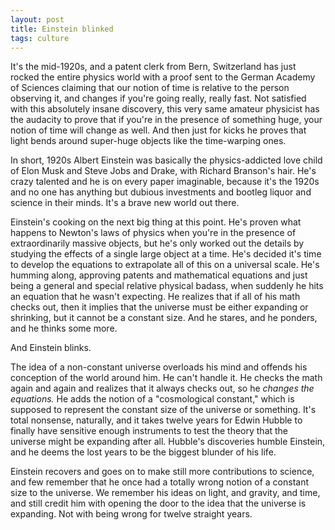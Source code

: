 ```yaml
---
layout: post
title: Einstein blinked
tags: culture
---
```


It's the mid-1920s, and a patent clerk from Bern, Switzerland has just rocked the entire physics world with a proof sent to the German Academy of Sciences claiming that our notion of time is relative to the person observing it, and changes if you're going really, really fast. Not satisfied with this absolutely insane discovery, this very same amateur physicist has the audacity to prove that if you're in the presence of something huge, your notion of time will change as well. And then just for kicks he proves that light bends around super-huge objects like the time-warping ones. 

In short, 1920s Albert Einstein was basically the physics-addicted love child of Elon Musk and Steve Jobs and Drake, with Richard Branson's hair. He's crazy talented and he is on every paper imaginable, because it's the 1920s and no one has anything but dubious investments and bootleg liquor and science in their minds. It's a brave new world out there.

Einstein's cooking on the next big thing at this point. He's proven what happens to Newton's laws of physics when you're in the presence of extraordinarily massive objects, but he's only worked out the details by studying the effects of a single large object at a time. He's decided it's time to develop the equations to extrapolate all of this on a universal scale. He's humming along, approving patents and mathematical equations and just being a general and special relative physical badass, when suddenly he hits an equation that he wasn't expecting. He realizes that if all of his math checks out, then it implies that the universe must be either expanding or shrinking, but it cannot be a constant size. And he stares, and he ponders, and he thinks some more.

And Einstein blinks.

The idea of a non-constant universe overloads his mind and offends his conception of the world around him. He can't handle it. He checks the math again and again and realizes that it always checks out, so he _changes the equations._ He adds the notion of a "cosmological constant," which is supposed to represent the constant size of the universe or something. It's total nonsense, naturally, and it takes twelve years for Edwin Hubble to finally have sensitive enough instruments to test the theory that the universe might be expanding after all. Hubble's discoveries humble Einstein, and he deems the lost years to be the biggest blunder of his life. 

Einstein recovers and goes on to make still more contributions to science, and few remember that he once had a totally wrong notion of a constant size to the universe. We remember his ideas on light, and gravity, and time, and still credit him with opening the door to the idea that the universe is expanding. Not with being wrong for twelve straight years.

